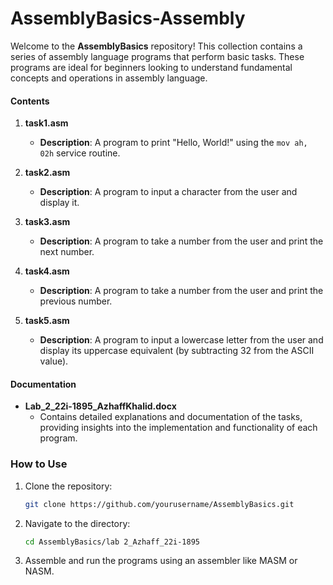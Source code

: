 # AssemblyBasics-Assembly

Welcome to the **AssemblyBasics** repository! This collection contains a series of assembly language programs that perform basic tasks. These programs are ideal for beginners looking to understand fundamental concepts and operations in assembly language.

#### Contents

1. **task1.asm**
   - **Description**: A program to print "Hello, World!" using the `mov ah, 02h` service routine.

2. **task2.asm**
   - **Description**: A program to input a character from the user and display it.

3. **task3.asm**
   - **Description**: A program to take a number from the user and print the next number.

4. **task4.asm**
   - **Description**: A program to take a number from the user and print the previous number.

5. **task5.asm**
   - **Description**: A program to input a lowercase letter from the user and display its uppercase equivalent (by subtracting 32 from the ASCII value).

#### Documentation

- **Lab_2_22i-1895_AzhaffKhalid.docx**
  - Contains detailed explanations and documentation of the tasks, providing insights into the implementation and functionality of each program.

### How to Use

1. Clone the repository:
   ```sh
   git clone https://github.com/yourusername/AssemblyBasics.git
   ```

2. Navigate to the directory:
   ```sh
   cd AssemblyBasics/lab 2_Azhaff_22i-1895
   ```

3. Assemble and run the programs using an assembler like MASM or NASM.
